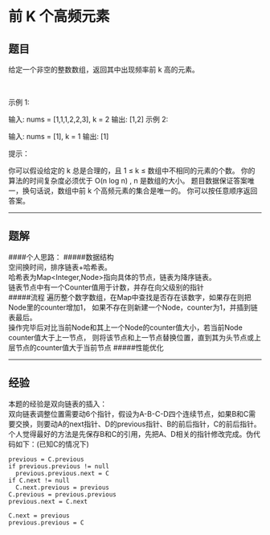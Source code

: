 前 K 个高频元素
=== 
题目
----
给定一个非空的整数数组，返回其中出现频率前 k 高的元素。

 

示例 1:

输入: nums = [1,1,1,2,2,3], k = 2
输出: [1,2]
示例 2:

输入: nums = [1], k = 1
输出: [1]
 

提示：

你可以假设给定的 k 总是合理的，且 1 ≤ k ≤ 数组中不相同的元素的个数。
你的算法的时间复杂度必须优于 O(n log n) , n 是数组的大小。
题目数据保证答案唯一，换句话说，数组中前 k 个高频元素的集合是唯一的。
你可以按任意顺序返回答案。

---
题解
----
####个人思路：
#####数据结构   
空间换时间，排序链表+哈希表。     
哈希表为Map<Integer,Node>指向具体的节点，链表为降序链表。   
链表节点中有一个Counter值用于计数，并存在向父级别的指针   
#####流程
遍历整个数字数组，在Map中查找是否存在该数字，如果存在则把Node里的counter增加1，
如果不存在则新建一个Node，counter为1，并插到链表最后。   
操作完毕后对比当前Node和其上一个Node的counter值大小，若当前Node counter值大于上一节点，
则将该节点和上一节点替换位置，直到其为头节点或上层节点的counter值大于当前节点
#####性能优化

---
经验
----
本题的经验是双向链表的插入：  
双向链表调整位置需要动6个指针，假设为A-B-C-D四个连续节点，如果B和C需要交换，则要动A的next指针、D的previous指针、B的前后指针，C的前后指针。  
个人觉得最好的方法是先保存B和C的引用，先把A、D相关的指针修改完成。伪代码如下：(已知C的情况下)   
```
previous = C.previous
if previous.previous != null 
  previous.previous.next = C
if C.next != null
  C.next.previous = previous
C.previous = previous.previous
previous.next = C.next

C.next = previous
previous.previous = C

```
